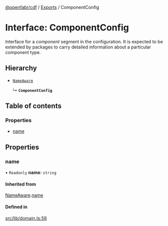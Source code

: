 [@openfabr/cdf](../README.md) / [Exports](../modules.md) / ComponentConfig

# Interface: ComponentConfig

Interface for a *component* segment in the configuration.
It is expected to be extended by packages to carry detailed information about a particular component type.

## Hierarchy

- [`NameAware`](NameAware.md)

  ↳ **`ComponentConfig`**

## Table of contents

### Properties

- [name](ComponentConfig.md#name)

## Properties

### name

• `Readonly` **name**: `string`

#### Inherited from

[NameAware](NameAware.md).[name](NameAware.md#name)

#### Defined in

[src/lib/domain.ts:58](https://github.com/openfabr/cdf/blob/dc6dbfc/core/typescript/src/lib/domain.ts#L58)

